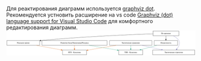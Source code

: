 Для реактирования диаграмм используется [graphviz dot](https://graphviz.org/).
Рекомендуется устновить расширение на vs code
[Graphviz (dot) language support for Visual Studio Code](https://marketplace.visualstudio.com/items?itemName=joaompinto.vscode-graphviz)
для комфортного редактирования диаграмм.
<img src="./game_graph.svg">

